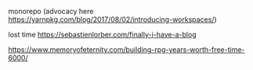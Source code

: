 

monorepo (advocacy here https://yarnpkg.com/blog/2017/08/02/introducing-workspaces/)

lost time
https://sebastienlorber.com/finally-i-have-a-blog


https://www.memoryofeternity.com/building-rpg-years-worth-free-time-6000/
